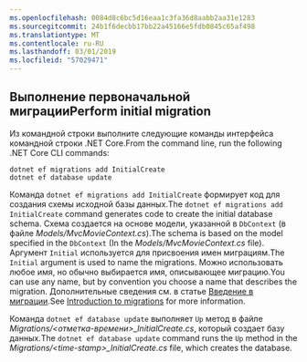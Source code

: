 ```yaml
---
ms.openlocfilehash: 0084d8c6bc5d16eaa1c3fa36d8aabb2aa31e1283
ms.sourcegitcommit: 24b1f6decbb17bb22a45166e5fdb0845c65af498
ms.translationtype: MT
ms.contentlocale: ru-RU
ms.lasthandoff: 03/01/2019
ms.locfileid: "57029471"
---
```

<a name="cli"></a>
## <a name="perform-initial-migration"></a><span data-ttu-id="eab67-101">Выполнение первоначальной миграции</span><span class="sxs-lookup"><span data-stu-id="eab67-101">Perform initial migration</span></span>

<span data-ttu-id="eab67-102">Из командной строки выполните следующие команды интерфейса командной строки .NET Core.</span><span class="sxs-lookup"><span data-stu-id="eab67-102">From the command line, run the following .NET Core CLI commands:</span></span>

```console
dotnet ef migrations add InitialCreate
dotnet ef database update
```

<span data-ttu-id="eab67-103">Команда `dotnet ef migrations add InitialCreate` формирует код для создания схемы исходной базы данных.</span><span class="sxs-lookup"><span data-stu-id="eab67-103">The `dotnet ef migrations add InitialCreate` command generates code to create the initial database schema.</span></span> <span data-ttu-id="eab67-104">Схема создается на основе модели, указанной в `DbContext` (в файле *Models/MvcMovieContext.cs*).</span><span class="sxs-lookup"><span data-stu-id="eab67-104">The schema is based on the model specified in the `DbContext` (In the *Models/MvcMovieContext.cs* file).</span></span> <span data-ttu-id="eab67-105">Аргумент `Initial` используется для присвоения имен миграциям.</span><span class="sxs-lookup"><span data-stu-id="eab67-105">The `Initial` argument is used to name the migrations.</span></span> <span data-ttu-id="eab67-106">Можно использовать любое имя, но обычно выбирается имя, описывающее миграцию.</span><span class="sxs-lookup"><span data-stu-id="eab67-106">You can use any name, but by convention you choose a name that describes the migration.</span></span> <span data-ttu-id="eab67-107">Дополнительные сведения см. в статье [Введение в миграции](xref:data/ef-mvc/migrations#introduction-to-migrations).</span><span class="sxs-lookup"><span data-stu-id="eab67-107">See [Introduction to migrations](xref:data/ef-mvc/migrations#introduction-to-migrations) for more information.</span></span>

<span data-ttu-id="eab67-108">Команда `dotnet ef database update` выполняет `Up` метод в файле *Migrations/\<отметка-времени>_InitialCreate.cs*, который создает базу данных.</span><span class="sxs-lookup"><span data-stu-id="eab67-108">The `dotnet ef database update` command runs the `Up` method in the *Migrations/\<time-stamp>_InitialCreate.cs* file, which creates the database.</span></span>
